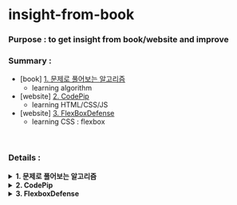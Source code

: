 # insight-from-book
### Purpose : to get insight from book/website and improve <br>
### Summary :
- [book] [1. 문제로 풀어보는 알고리즘](#-1-문제로-풀어보는-알고리즘-)<br>
	- learning algorithm
- [website] [2. CodePip](#-2-codepip-)<br>
	- learning HTML/CSS/JS
- [website] [3. FlexBoxDefense](#-3-flexboxdefense-)<br>
  - learning CSS : flexbox
<br>

### Details :
<details>
	<summary><strong>1. 문제로 풀어보는 알고리즘</strong></summary>
	<div markdown="1">
		<h2> 1. 문제로 풀어보는 알고리즘 </h2>

### Chapter 0.1 최대와 최소
 - code 0-1)) 최대 / 최소값을 구하는 함수 작성하기
 - code 0-2)) 배열의 최대 값 구하는 함수 작성하기
 - code 0-3)) 조건연산자(삼항연산자 : c)에서 유의할 사항 : 실행 순서
 - code 0-4)) 재귀함수에서 유의할 사항 : 속도

### Chapter 0.2 두 변수의 값 바꾸기 (swap)
 - code 0-5 ~ 0-6)) 포인터를 이용하여 값 바꾸기
 - code 0-7)) 배열에서 두 값 바꾸기

### Chapter 0.3 배열 회전
 - code 0-8)) right_rotate 함수 : 오른쪽으로 이동
 - code 0-8확장)) left_rotate 함수 : 왼쪽으로 이동
 - code 0-8확장)) right_rotate 함수 : k만큼 오른쪽으로 이동하는 함수와 빠르게 개량버전
 - extra)) SimpleRight : 오른쪽으로 n만큼 이동 연습
 - extra)) SimpleLeft : 왼쪽으로 n만큼 이동 연습

### Chapter 0.4 은행 대기번호 관리 (Queue)
 - code 0-9)) 배열로 큐 작성하기
 - code 0-9확장)) 배열 늘려서 무한정 큐 사용하기
 - code 0-10)) 원형 큐 작성하기 (Circle Queue) : 0-9의 단점(빈배열) 개선
 - extra)) QueueFromArray : 배열을 통해 Queue 구현하기 연습
 - extra)) StackFromArray : 배열을 통해 Stack 구현하기 연습

### Chapter 0.5 연결리스트 (LinkedList)
 - code 0-11)) 연결리스트로 큐 작성하기
 	<hr>
	</div>
</details>
	

<details>
	<summary><strong>2. CodePip</strong></summary>
	<div markdown="1">
		<h2> 2. CodePip </h2>

### 1. flexbox
 - container
	* display : flex;
	* flex-direction : row | row-reverse | column | column-reverse
	* flex-wrap : wrap | nowrap | ..
	* flex-flow = flex-direction + flex-wrap
	* justify-content : flex-start | flex-end | space-around | space-between | center ..
	* align-items : flex-start | flex-end | center;
	* align-content : flex-start | flex-end | center;
 - item
 	* order : 0 (default: 0)
 	* align-self : flex-start | flex-end | center;
 	* flex-shrink : 1 | 2 ..
 	* flex-grow : 1 | 2 ..
 
### 2. grid
 - container
	* grid-template-columns : 1fr 1fr 1fr 1fr;
	* grid-template-rows : 1fr 1fr;
	* grid-template : grid-template-columns + grid-template-rows
	* order : 0 (default: 0)
 - item
 	* grid-column-start : 2;
 	* grid-column-end : span 3;
 	* grid-column : grid-column-start + grid-column-end
 	* grid-row-start : 3;
 	* grid-row-end : 2;
 	* grid-row : grid-row-start + grid-row-end
 	* grid-area : grid-column + grid-row
 	* order : 0 (defulat: 0);
 
### 3. transform
 - Rotate
 	* rotate(10deg), rotateZ(10deg) / rotate(-10deg), rotateZ(-10deg)
 	* rotateX(20deg) / rotateX(-20deg)
 	* rotateY(30deg) / rotateY(-30deg)
 	* rotate3d(0.1, 0.2, 0.3, angle) =
 	  rotateX(angle * 0.1) rotateY(angle * 0.2) rotateZ(angle * 0.3)
  - Scale
	* scaleX(1.2)
	* scaleY(1.5
	* scale(1.2, 1.5)
	* scale3d(1.2, 1.5, 1)
 - Skew
 	* skewX(20deg)
 	* skewY(30deg)
 	* skew(20deg, 30deg)
 - Translate
	* translateX(100px);
	* translateY(50px);
	* translate(100px, 50px);
	* translateZ(200px);
	* translate3d(100px, 50px, 200px);

### 4. others
 - Animation
 	* @keyframes myanimation {
 		from {	// initial condition	}
 		50% {	// conditions after 50% of running time	}
 		to {	// terminal condition	}
 	  }
	* animation-direction : normal  | reverse | alternate | alternate-reverse;
	* animation-name : myanimation (normally slidein or etc);
	* animation-delay : 1s;
	* animation-duration : 3s;
	* animation-iteration-count : 0 | 1 | 2 | ... | infinite;
	* animation-fill-mode : none | forwards | backwards | both .. 
	* animation-play-stateReset : paused | running;
	* animation-timing-function : linear | ease-in-out | steps(5, end) | cubic-bezier(0.1, -0.5, 0.2, 0);
	* animation : abbr. for all above
 - Others
	* calc(1em + 10% + 50px);
	* direction : rtl;
	* unicode-bidi : bidi-override;
	* border-color : red yellow blue purple;
	* opacity : 0.5;
	* filter: grayscale(100%);
	* selector: hover | focus | visited | active | nth-child | checked ...
	* selector:: before | after | selection ...
	* counter-increment : mycount;
	* content : counter(mycount);
	<hr/>
	</div>
</details>

<details>
  <summary><strong>3. FlexboxDefense</strong></summary>
  <div markdown="1">
    <h2> 3. Flexbox Defense </h2>

### 1. flexbox
 - answer
    1.
    .tower-group-1 {display: flex; justify-content: center;}
    
    2. 
    .tower-group-1 {display: flex; justify-content: flex-end;}
    .tower-group-2 {display: flex; justify-content: center;}
    .tower-group-3 {display: flex; justify-content: flex-end;}
    
    3.
    .tower-group-1 {display: flex; justify-content: center;}
    .tower-group-2 {display: flex; justify-content: space-between;}
    
    4.
    .tower-group-1 {display: flex; align-items: flex-end;}
    .tower-group-2 {display: flex; align-items: flex-end;}
    
    5.
    .tower-group-1 {display: flex; align-items: flex-end; justify-content: space-around;}
    .tower-group-2 {display: flex; justify-content: center;}
    .tower-group-3 {display: flex; align-items: center; justify-content: center;}
    
    6.
    .tower-group-1 {display: flex; align-items: center; justify-content: space-between;}
    
    7.
    .tower-group-1 {display: flex; flex-direction: column; justify-content: space-between;}
    .tower-group-2 {display: flex; flex-direction: column; justify-content: space-between;}
    
    8. 
    .tower-group-1 {display: flex; flex-direction: column; justify-content: space-between;}
    .tower-group-2 {display: flex; justify-content: space-between; flex-direction: column; align-items: center;}
    
    9.
    .tower-group-1 {display: flex; justify-content: space-around; flex-direction: row-reverse;}
    .tower-group-2 {display: flex; justify-content: space-around; flex-direction: row-reverse; align-items: center;}
    
    10. 
    .tower-group-1 {display: flex; justify-content: space-around;}
    .tower-1-1 {}
    .tower-1-2 {order: 1;}
    .tower-1-3 {}
    .tower-group-2 {display: flex; justify-content: space-around;}
    .tower-2-1 {}
    .tower-2-2 {order: -1;}
    .tower-2-3 {}
    
    11.
    .tower-group-1 {display: flex; justify-content: space-between;}
    .tower-1-1 {align-self: flex-end;}
    .tower-1-2 {}
    .tower-1-3 {align-self: flex-end;}
    .tower-1-4 {}
    
    12. 
    .tower-group-1 {display: flex; justify-content: space-between;}
    .tower-1-1 {}
    .tower-1-2 {align-self: center;}
    .tower-1-3 {order: 1;align-self: center;}
    .tower-1-4 {align-self: center;}
    .tower-1-5 {order: 1;align-self: flex-end;}
  <hr/>
  </div>
</details>


